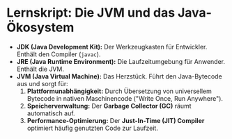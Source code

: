 # Lernskript: Die JVM und das Java-Ökosystem

- **JDK (Java Development Kit):** Der Werkzeugkasten für Entwickler. Enthält den Compiler (`javac`).
- **JRE (Java Runtime Environment):** Die Laufzeitumgebung für Anwender. Enthält die JVM.
- **JVM (Java Virtual Machine):** Das Herzstück. Führt den Java-Bytecode aus und sorgt für:
    1.  **Plattformunabhängigkeit:** Durch Übersetzung von universellem Bytecode in nativen Maschinencode ("Write Once, Run Anywhere").
    2.  **Speicherverwaltung:** Der **Garbage Collector (GC)** räumt automatisch auf.
    3.  **Performance-Optimierung:** Der **Just-In-Time (JIT) Compiler** optimiert häufig genutzten Code zur Laufzeit.